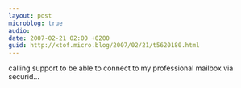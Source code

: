```yaml
---
layout: post
microblog: true
audio: 
date: 2007-02-21 02:00 +0200
guid: http://xtof.micro.blog/2007/02/21/t5620180.html
---
```

calling support to be able to connect to my professional mailbox via securid... 

